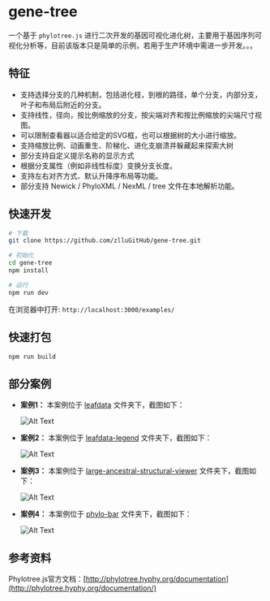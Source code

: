 # gene-tree
一个基于 `phylotree.js` 进行二次开发的基因可视化进化树，主要用于基因序列可视化分析等，目前该版本只是简单的示例，若用于生产环境中需进一步开发。。。

## 特征
+ 支持选择分支的几种机制，包括进化枝，到根的路径，单个分支，内部分支，叶子和布局后附近的分支。
+ 支持线性，径向，按比例缩放的分支，按尖端对齐和按比例缩放的尖端尺寸视图。
+ 可以限制查看器以适合给定的SVG框，也可以根据树的大小进行缩放。
+ 支持缩放比例、动画重生、阶梯化、进化支崩溃并躲藏起来探索大树
+ 部分支持自定义提示名称的显示方式
+ 根据分支属性（例如非线性标度）变换分支长度。
+ 支持左右对齐方式、默认升降序布局等功能。
+ 部分支持 Newick / PhyloXML / NexML / tree 文件在本地解析功能。
## 快速开发
```bash
# 下载
git clone https://github.com/zlluGitHub/gene-tree.git

# 初始化
cd gene-tree
npm install

# 运行
npm run dev
```
在浏览器中打开: `http://localhost:3000/examples/`

## 快速打包
```bash
npm run build
```
## 部分案例
- **案例1：** 本案例位于 [leafdata](http://localhost:3000/examples/leafdata/) 文件夹下，截图如下：

    ![Alt Text](https://gitee.com/zlluGitHub/gene-tree/raw/master/images/leafdata.png)

- **案例2：** 本案例位于 [leafdata-legend](http://localhost:3000/examples/leafdata-legend/) 文件夹下，截图如下：

    ![Alt Text](https://gitee.com/zlluGitHub/gene-tree/raw/master/images/leafdata-legend.jpg)

- **案例3：** 本案例位于 [large-ancestral-structural-viewer](http://localhost:3000/examples/large-ancestral-structural-viewer/) 文件夹下，截图如下：

    ![Alt Text](https://gitee.com/zlluGitHub/gene-tree/raw/master/images/structure.gif)

- **案例4：** 本案例位于 [phylo-bar](http://localhost:3000/examples/phylo-bar/) 文件夹下，截图如下：

    ![Alt Text](https://gitee.com/zlluGitHub/gene-tree/raw/master/images/bar.gif)

## 参考资料
Phylotree.js官方文档：[http://phylotree.hyphy.org/documentation](http://phylotree.hyphy.org/documentation/)
